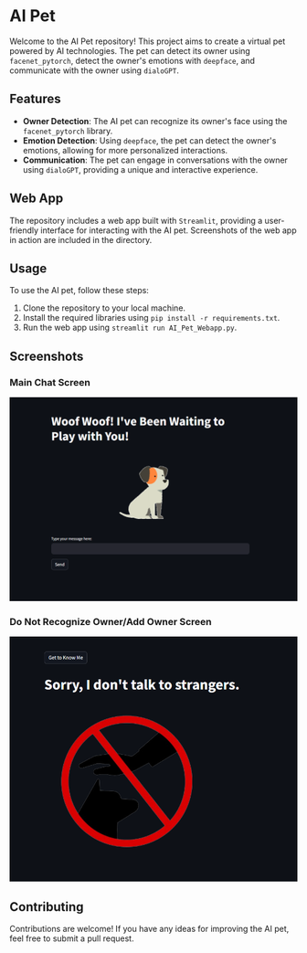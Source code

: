 # AI Pet

Welcome to the AI Pet repository! This project aims to create a virtual pet powered by AI technologies. The pet can detect its owner using `facenet_pytorch`, detect the owner's emotions with `deepface`, and communicate with the owner using `dialoGPT`.

## Features

- **Owner Detection**: The AI pet can recognize its owner's face using the `facenet_pytorch` library.
- **Emotion Detection**: Using `deepface`, the pet can detect the owner's emotions, allowing for more personalized interactions.
- **Communication**: The pet can engage in conversations with the owner using `dialoGPT`, providing a unique and interactive experience.

## Web App

The repository includes a web app built with `Streamlit`, providing a user-friendly interface for interacting with the AI pet. Screenshots of the web app in action are included in the directory.

## Usage

To use the AI pet, follow these steps:

1. Clone the repository to your local machine.
2. Install the required libraries using `pip install -r requirements.txt`.
3. Run the web app using `streamlit run AI_Pet_Webapp.py`.

## Screenshots

### Main Chat Screen
![Screenshot 1](Screenshot1.png)

### Do Not Recognize Owner/Add Owner Screen
![Screenshot 2](Screenshot2.png)

## Contributing

Contributions are welcome! If you have any ideas for improving the AI pet, feel free to submit a pull request.
